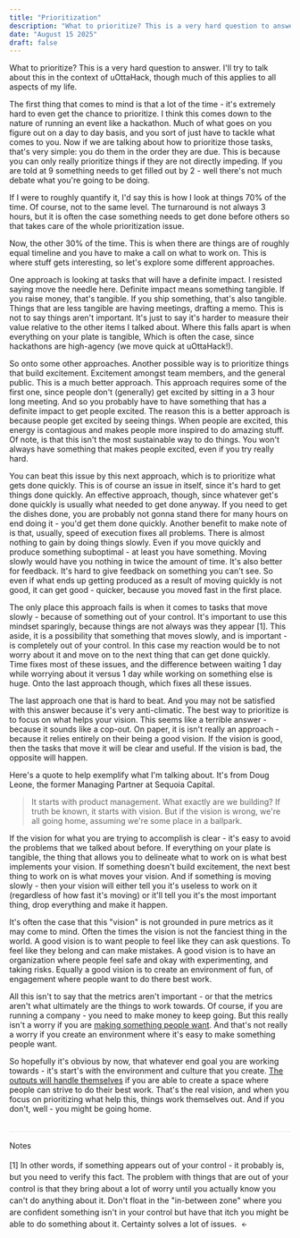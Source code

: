 ```yaml
---
title: "Prioritization"
description: "What to prioritize? This is a very hard question to answer."
date: "August 15 2025"
draft: false
---
```


What to prioritize? This is a very hard question to answer. I'll try to talk about this in the context of uOttaHack, though much of this applies to all aspects of my life.

The first thing that comes to mind is that a lot of the time - it's extremely hard to even get the chance to prioritize. I think this comes down to the nature of running an event like a hackathon. Much of what goes on you figure out on a day to day basis, and you sort of just have to tackle what comes to you. Now if we are talking about how to prioritize those tasks, that's very simple: you do them in the order they are due. This is because you can only really prioritize things if they are not directly impeding. If you are told at 9 something needs to get filled out by 2 - well there's not much debate what you're going to be doing.

If I were to roughly quantify it, I'd say this is how I look at things 70% of the time. Of course, not to the same level. The turnaround is not always 3 hours, but it is often the case something needs to get done before others so that takes care of the whole prioritization issue.

Now, the other 30% of the time. This is when there are things are of roughly equal timeline and you have to make a call on what to work on. This is where stuff gets interesting, so let's explore some different approaches.

One approach is looking at tasks that will have a definite impact. I resisted saying move the needle here. Definite impact means something tangible. If you raise money, that's tangible. If you ship something, that's  also tangible. Things that are less tangible are having meetings, drafting a memo. This is not to say things aren't important. It's just to say it's harder to measure their value relative to the other items I talked about. Where this falls apart is when everything on your plate is tangible, Which is often the case, since hackathons are high-agency (we move quick at uOttaHack!). 

So onto some other approaches. Another possible way is to prioritize things that build excitement. Excitement amongst team members, and the general public. This is a much better approach. This approach requires some of the first one, since people don't (generally) get excited by sitting in a 3 hour long meeting. And so you probably have to have something that has a definite impact to get people excited. The reason this is a better approach is because people get excited by seeing things. When people are excited, this energy is contagious and makes people more inspired to do amazing stuff. Of note, is that this isn't the most sustainable way to do things. You won't always have something that makes people excited, even if you try really hard. 

You can beat this issue by this next approach, which is to prioritize what gets done quickly. This is of course an issue in itself, since it's hard to get things done quickly. An effective approach, though, since whatever get's done quickly is usually what needed to get done anyway. If you need to get the dishes done, you are probably not gonna stand there for many hours on end doing it - you'd get them done quickly. Another benefit to make note of is that, usually, speed of execution fixes all problems. There is almost nothing to gain by doing things slowly. Even if you move quickly and produce something suboptimal - at least you have something. Moving slowly would have you nothing in twice the amount of time. It's also better for feedback. It's hard to give feedback on something you can't see. So even if what ends up getting produced as a result of moving quickly is not good, it can get good - quicker, because you moved fast in the first place. 

The only place this approach fails is when it comes to tasks that move slowly - because of something out of your control. It's important to use this mindset sparingly, because things are not always was they appear <a href="#fn1" id="fnref1">[1]</a>. This aside, it is a possibility that something that moves slowly, and is important - is completely out of your control. In this case my reaction would be to not worry about it and move on to the next thing that can get done quickly. Time fixes most of these issues, and the difference between waiting 1 day while worrying about it versus 1 day while working on something else is huge. Onto the last approach though, which fixes all these issues. 

The last approach one that is hard to beat. And you may not be satisfied with this answer because it's very anti-climatic. The best way to prioritize is to focus on what helps your vision. This seems like a terrible answer - because it sounds like a cop-out. On paper, it is isn't really an approach - because it relies entirely on their being a good vision. If the vision is good, then the tasks that move it will be clear and useful. If the vision is bad, the opposite will happen. 

Here's a quote to help exemplify what I'm talking about. It's from Doug Leone, the former Managing Partner at Sequoia Capital.

> It starts with product management. What exactly are we building? If truth be known, it starts with vision. But if the vision is wrong, we're all going home, assuming we're some place in a ballpark.
> 

If the vision for what you are trying to accomplish is clear - it's easy to avoid the problems that we talked about before. If everything on your plate is tangible, the thing that allows you to delineate what to work on is what best implements your vision. If something doesn't build excitement, the next best thing to work on is what moves your vision. And if something is moving slowly - then your vision will either tell you it's useless to work on it (regardless of how fast it's moving) or it'll tell you it's the most important thing, drop everything and make it happen. 

It's often the case that this "vision" is not grounded in pure metrics as it may come to mind. Often the times the vision is not the fanciest thing in the world. A good vision is to want people to feel like they can ask questions. To feel like they belong and can make mistakes. A good vision is to have an organization where people feel safe and okay with experimenting, and taking risks. Equally a good vision is to create an environment of fun, of engagement where people want to do there best work. 

 All this isn't to say that the metrics aren't important - or that the metrics aren't what ultimately are the things to work towards. Of course, if you are running a company - you need to make money to keep going. But this really isn't a worry if you are <a href="https://www.ycombinator.com/library/4D-yc-s-essential-startup-advice">making something people want</a>. And that's not really a worry if you create an environment where it's easy to make something people want.


So hopefully it's obvious by now, that whatever end goal you are working towards - it's start's with the environment and culture that you create. <a href="https://en.wikipedia.org/wiki/The_Score_Takes_Care_of_Itself">The outputs will handle themselves</a> if you are able to create a space where people can strive to do their best work. That's the real vision, and when you focus on prioritizing what help this, things work themselves out. And if you don't, well - you might be going home. 

<div class="notes-separator"></div>

Notes

<div class="notes-section">
<p id="fn1">[1] In other words, if something appears out of your control - it probably is, but you need to verify this fact. The problem with things that are out of your control is that they bring about a lot of worry until you actually know you can't do anything about it. Don't float in the "in-between zone" where you are confident something isn't in your control but have that itch you might be able to do something about it. Certainty solves a lot of issues. <a href="#fnref1" class="footnote-back"><svg width="12" height="12" viewBox="0 0 24 24" fill="none" stroke="currentColor" stroke-width="2" stroke-linecap="round" stroke-linejoin="round"><path d="M19 12H5M12 19l-7-7 7-7"/></svg></a></p>
</div>

<style>

article sup a {
  position: static !important;
  font-size: inherit !important;
  line-height: inherit !important;
  vertical-align: baseline !important;
  color: inherit !important;
  text-decoration: none !important;
}

article sup a:before {
  content: "[" !important;
}

article sup a:after {
  content: "]" !important;
}

/* Style footnote reference links in text */
a[href^="#fn"] {
  color: inherit !important;
  text-decoration: none !important;
}

/* Notes separator line */
.notes-separator {
  border-top: 1px solid #e5e7eb !important;
  margin: 2rem 0 1rem 0 !important;
}

html.dark .notes-separator {
  border-top-color: #374151 !important;
}

html.flexoki .notes-separator {
  border-top-color: #CECDC3 !important;
}

/* Notes section styling */
.notes-section {
  font-size: 0.875rem !important;
  line-height: 1.5 !important;
  margin-top: 1rem !important;
}

.footnote-back {
  text-decoration: none !important;
  margin-left: 0.25rem !important;
  display: inline-block !important;
  color: inherit !important;
}

.footnote-back svg {
  display: inline !important;
  vertical-align: middle !important;
  stroke: #000000 !important;
}

html.dark .footnote-back svg {
  stroke: #ffffff !important;
}

html.flexoki .footnote-back svg {
  stroke: #100F0F !important;
}
</style>
